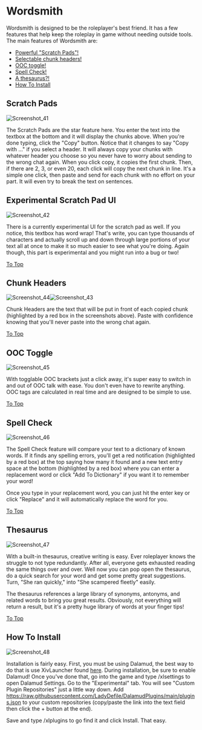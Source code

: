# Wordsmith

Wordsmith is designed to be the roleplayer's best friend. It has a few features that help keep the roleplay in game without needing outside tools. The main features of Wordsmith are:

* [Powerful "Scratch Pads"!](#scratch-pads)
* [Selectable chunk headers!](#chunk-headers)
* [OOC toggle!](#ooc-toggle)
* [Spell Check!](#spell-check)
* [A thesaurus?!](#thesaurus)
* [How To Install](#how-to-install)

## Scratch Pads

![Screenshot_41](https://user-images.githubusercontent.com/67084868/154021732-e376c756-4597-4b35-a0f2-0a2b1ba7fa9b.png)

The Scratch Pads are the star feature here. You enter the text into the textbox at the bottom and it will display the chunks above. When you're done typing, click the "Copy" button. Notice that it changes to say "Copy with ..." if you select a header. It will always copy your chunks with whatever header you choose so you never have to worry about sending to the wrong chat again. When you click copy, it copies the first chunk. Then, if there are 2, 3, or even 20, each click will copy the next chunk in line. It's a simple one click, then paste and send for each chunk with no effort on your part. It will even try to break the text on sentences.

## Experimental Scratch Pad UI
![Screenshot_42](https://user-images.githubusercontent.com/67084868/154022261-feef8d01-8b8e-4da4-8749-c769263a9ead.png)

There is a currently experimental UI for the scratch pad as well. If you notice, this textbox has word wrap! That's write, you can type thousands of characters and actually scroll up and down through large portions of your text all at once to make it so much easier to see what you're doing. Again though, this part is experimental and you might run into a bug or two!

[To Top](#wordsmith)

## Chunk Headers
![Screenshot_44](https://user-images.githubusercontent.com/67084868/154022608-9e8b4898-ff15-4e95-9062-1ad8eadb2ff9.png)![Screenshot_43](https://user-images.githubusercontent.com/67084868/154022620-f1f03fc9-f7b1-41bf-834e-3d45e6b5e291.png)

Chunk Headers are the text that will be put in front of each copied chunk (highlighted by a red box in the screenshots above). Paste with confidence knowing that you'll never paste into the wrong chat again.

[To Top](#wordsmith)

## OOC Toggle
![Screenshot_45](https://user-images.githubusercontent.com/67084868/154023184-11dad4b8-dd7e-4538-be17-6186ea521d93.png)

With togglable OOC brackets just a click away, it's super easy to switch in and out of OOC talk with ease. You don't even have to rewrite anything. OOC tags are calculated in real time and are designed to be simple to use.

[To Top](#wordsmith)

## Spell Check
![Screenshot_46](https://user-images.githubusercontent.com/67084868/154023542-a49284e0-2269-4fd5-84e0-d7d6e24a1682.png)

The Spell Check feature will compare your text to a dictionary of known words. If it finds any spelling errors, you'll get a red notification (highlighted by a red box) at the top saying how many it found and a new text entry space at the bottom (highlighted by a red box) where you can enter a replacement word or click "Add To Dictionary" if you want it to remember your word! 

Once you type in your replacement word, you can just hit the enter key or click "Replace" and it will automatically replace the word for you.

[To Top](#wordsmith)

## Thesaurus
![Screenshot_47](https://user-images.githubusercontent.com/67084868/154024146-6dccb1f7-cf7f-4f53-823f-58f9bf908c18.png)

With a built-in thesaurus, creative writing is easy. Ever roleplayer knows the struggle to not type redundantly. After all, everyone gets exhausted reading the same things over and over. Well now you can pop open the thesaurus, do a quick search for your word and get some pretty great suggestions. Turn, "She ran quickly," into "She scampered fleetly" easily.

The thesaurus references a large library of synonyms, antonyms, and related words to bring you great results. Obviously, not everything will return a result, but it's a pretty huge library of words at your finger tips!

[To Top](#wordsmith)

## How To Install
![Screenshot_48](https://user-images.githubusercontent.com/67084868/154162943-0b184d42-5e6b-4254-93cd-0d824d49f529.png)

Installation is fairly easy. First, you must be using Dalamud, the best way to do that is use XivLauncher found [here](https://github.com/goatcorp/FFXIVQuickLauncher). During installation, be sure to enable Dalamud! Once you've done that, go into the game and type /xlsettings to open Dalamud Settings. Go to the "Experimental" tab. You will see "Custom Plugin Repositories" just a little way down. Add https://raw.githubusercontent.com/LadyDefile/DalamudPlugins/main/plugins.json to your custom repositories (copy/paste the link into the text field then click the + button at the end).

Save and type /xlplugins to go find it and click Install. That easy.
